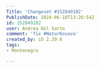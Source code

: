```yaml
---
Title: 'Changeset #152849102'
PublishDate: 2024-06-18T13:26:54Z
id: 152849102
user: Andrea Del Sarto
comment: 'fix #NaturKosovo'
created_by: iD 2.29.0
tags:
- Montenegro

---
```

